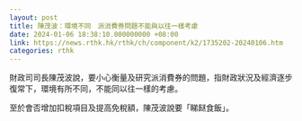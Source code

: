 ```yaml
---
layout: post
title: 陳茂波：環境不同　派消費券問題不能與以往一樣考慮
date: 2024-01-06 18:38:10.000000000 +08:00
link: https://news.rthk.hk/rthk/ch/component/k2/1735202-20240106.htm
categories: rthk
---
```


財政司司長陳茂波說，要小心衡量及研究派消費券的問題，指財政狀況及經濟逐步復常下，環境有所不同，不能同以往一樣的考慮。

至於會否增加扣稅項目及提高免稅額，陳茂波說要「睇餸食飯」。
